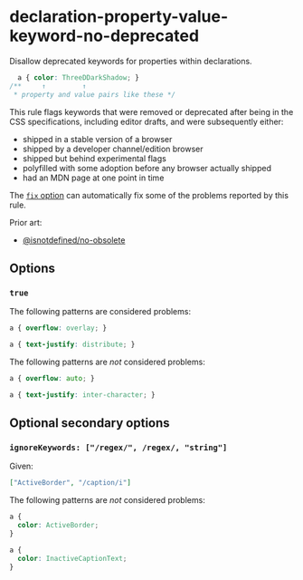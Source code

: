 # declaration-property-value-keyword-no-deprecated

Disallow deprecated keywords for properties within declarations.

<!-- prettier-ignore -->
```css
  a { color: ThreeDDarkShadow; }
/**     ↑         ↑
 * property and value pairs like these */
```

This rule flags keywords that were removed or deprecated after being in the CSS specifications, including editor drafts, and were subsequently either:

- shipped in a stable version of a browser
- shipped by a developer channel/edition browser
- shipped but behind experimental flags
- polyfilled with some adoption before any browser actually shipped
- had an MDN page at one point in time

The [`fix` option](../../../docs/user-guide/options.md#fix) can automatically fix some of the problems reported by this rule.

Prior art:

- [@isnotdefined/no-obsolete](https://www.npmjs.com/package/@isnotdefined/stylelint-plugin)

## Options

### `true`

The following patterns are considered problems:

<!-- prettier-ignore -->
```css
a { overflow: overlay; }
```

<!-- prettier-ignore -->
```css
a { text-justify: distribute; }
```

The following patterns are _not_ considered problems:

<!-- prettier-ignore -->
```css
a { overflow: auto; }
```

<!-- prettier-ignore -->
```css
a { text-justify: inter-character; }
```

## Optional secondary options

### `ignoreKeywords: ["/regex/", /regex/, "string"]`

Given:

```json
["ActiveBorder", "/caption/i"]
```

The following patterns are _not_ considered problems:

<!-- prettier-ignore -->
```css
a {
  color: ActiveBorder;
}
```

<!-- prettier-ignore -->
```css
a {
  color: InactiveCaptionText;
}
```
